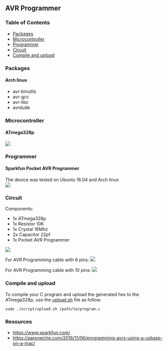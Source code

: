## AVR Programmer

### Table of Contents
  * [Packages](#packages)
  * [Microcontroller](#microcontroller)
  * [Programmer](#programmer)
  * [Circuit](#circuit)
  * [Compile and upload](#compile-and-upload)
### Packages
#### Arch linux
* avr-binutils
* avr-gcc
* avr-libc
* avrdude

### Microcontroller
#### ATmega328p
<img src="https://raw.githubusercontent.com/amirbawab/AVR/master/programmer/images/atmega328p.jpg"/>  

### Programmer
#### Sparkfun Pocket AVR Programmer
The device was tested on Ubuntu 16.04 and Arch linux  
<img src="https://raw.githubusercontent.com/amirbawab/AVR/master/programmer/images/usbtiny-programmer.jpg"/>  

### Circuit
Components:
* 1x ATmega328p
* 1x Resistor 10K
* 1x Crystal 16Mhz
* 2x Capacitor 22pf
* 1x Pocket AVR Programmer
<img src="https://raw.githubusercontent.com/amirbawab/AVR/master/programmer/images/circuit.jpg"/>

For AVR Programming cable with 6 pins:
<img src="https://raw.githubusercontent.com/amirbawab/AVR/master/programmer/images/connections-6.jpg"/>  

For AVR Programming cable with 10 pins:
<img src="https://raw.githubusercontent.com/amirbawab/AVR/master/programmer/images/connections-10.jpg"/>  

### Compile and upload
To compile your C program and upload the generated hex to the ATmega328p, use the <a href="script/upload.sh">upload.sh</a> file as follow:
```
sudo ./script/upload.sh /path/to/program.c
```

### Resources
* https://www.sparkfun.com/
* https://aaroneiche.com/2016/11/06/programming-avrs-using-a-usbasp-on-a-mac/
